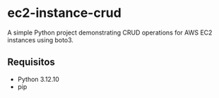 # ec2-instance-crud
A simple Python project demonstrating CRUD operations for AWS EC2 instances using boto3.

## Requisitos
- Python 3.12.10
- pip
